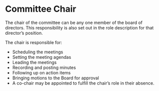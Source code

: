 # Committee Chair

The chair of the committee can be any one member of the board of directors. This responsibility is also set out in the role description for that director’s position.

The chair is responsible for:

* Scheduling the meetings
* Setting the meeting agendas
* Leading the meetings
* Recording and posting minutes
* Following up on action items
* Bringing motions to the Board for approval
* A co-chair may be appointed to fulfill the chair’s role in their absence.
